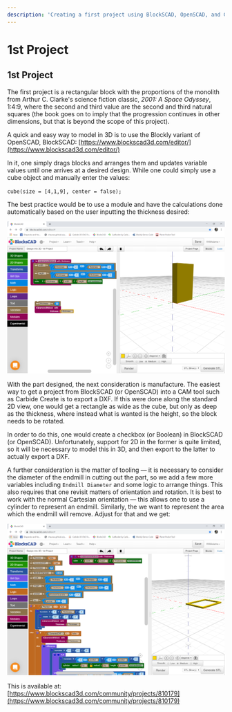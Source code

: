 ```yaml
---
description: 'Creating a first project using BlockSCAD, OpenSCAD, and Carbide Create'
---
```


# 1st Project

## 1st Project

The first project is a rectangular block with the proportions of the monolith from Arthur C. Clarke's science fiction classic, _2001: A Space Odyssey_, 1:4:9, where the second and third value are the second and third natural squares \(the book goes on to imply that the progression continues in other dimensions, but that is beyond the scope of this project\).

A quick and easy way to model in 3D is to use the Blockly variant of OpenSCAD, BlockSCAD: [https://www.blockscad3d.com/editor/](https://www.blockscad3d.com/editor/)

In it, one simply drags blocks and arranges them and updates variable values until one arrives at a desired design. While one could simply use a cube object and manually enter the values:

`cube(size = [4,1,9], center = false);`

The best practice would be to use a module and have the calculations done automatically based on the user inputting the thickness desired:

![Design into 3D: 1st Project: BlockSCAD](.gitbook/assets/blockscad.PNG)

With the part designed, the next consideration is manufacture. The easiest way to get a project from BlockSCAD \(or OpenSCAD\) into a CAM tool such as Carbide Create is to export a DXF. If this were done along the standard 2D view, one would get a rectangle as wide as the cube, but only as deep as the thickness, where instead what is wanted is the height, so the block needs to be rotated.

In order to do this, one would create a checkbox \(or Boolean\) in BlockSCAD \(or OpenSCAD\). Unfortunately, support for 2D in the former is quite limited, so it will be necessary to model this in 3D, and then export to the latter to actually export a DXF.

A further consideration is the matter of tooling ― it is necessary to consider the diameter of the endmill in cutting out the part, so we add a few more variables including `Endmill Diameter` and some logic to arrange things. This also requires that one revisit matters of orientation and rotation. It is best to work with the normal Cartesian orientation ― this allows one to use a cylinder to represent an endmill. Similarly, the we want to represent the area which the endmill will remove. Adjust for that and we get:

![Design into 3D: 1st Project: BlockSCAD: Part view](.gitbook/assets/blockscad_part.png)

This is available at: [https://www.blockscad3d.com/community/projects/810179](https://www.blockscad3d.com/community/projects/810179)


